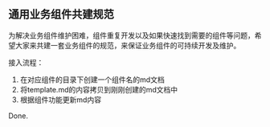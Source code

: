 ## 通用业务组件共建规范
为解决业务组件维护困难，组件重复开发以及如果快速找到需要的组件等问题，希望大家来共建一套业务组件的规范，来保证业务组件的可持续开发及维护。

接入流程：
1. 在对应组件的目录下创建一个组件名的md文档
2. 将template.md的内容拷贝到刚刚创建的md文档中
3. 根据组件功能更新md内容

Done.